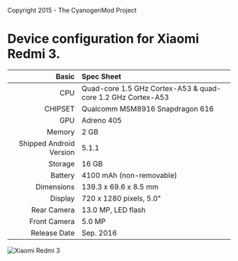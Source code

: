 Copyright 2015 - The CyanogenMod Project

Device configuration for Xiaomi Redmi 3.
=====================================

Basic   | Spec Sheet
-------:|:-------------------------
CPU     | Quad-core 1.5 GHz Cortex-A53 & quad-core 1.2 GHz Cortex-A53
CHIPSET | Qualcomm MSM8916 Snapdragon 616
GPU     | Adreno 405
Memory  | 2 GB
Shipped Android Version | 5.1.1
Storage | 16 GB
Battery | 4100 mAh (non-removable)
Dimensions | 139.3 x 69.6 x 8.5 mm 
Display | 720 x 1280 pixels, 5.0"
Rear Camera  | 13.0 MP, LED flash
Front Camera | 5.0 MP
Release Date | Sep. 2016

![Xiaomi Redmi 3](http://c1.mifile.cn/f/i/16/hongmi3/overall-verson-02.jpg "Xiaomi Redmi 3")
